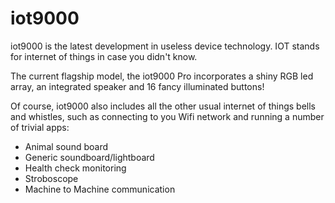 iot9000
=======

iot9000 is the latest development in useless device technology. IOT stands for
internet of things in case you didn't know.

The current flagship model, the iot9000 Pro incorporates a shiny RGB led array,
an integrated speaker and 16 fancy illuminated buttons! 

Of course, iot9000 also includes all the other usual internet of things bells
and whistles, such as connecting to you Wifi network and running a number of
trivial apps:

   - Animal sound board
   - Generic soundboard/lightboard
   - Health check monitoring
   - Stroboscope
   - Machine to Machine communication
